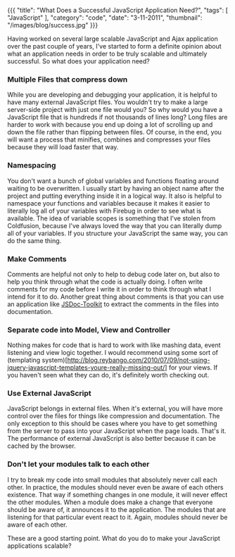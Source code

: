 {{{
    "title": "What Does a Successful JavaScript Application Need?",
    "tags": [ "JavaScript" ],
    "category": "code",
    "date": "3-11-2011",
    "thumbnail": "/images/blog/success.jpg"
}}}

Having worked on several large scalable JavaScript and Ajax application over the past couple of years, I've started to form a definite opinion about what an application needs in order to be truly scalable and ultimately successful.  So what does your application need?

### Multiple Files that compress down
While you are developing and debugging your application, it is helpful to have many external JavaScript files.  You wouldn't try to make a large server-side project with just one file would you?  So why would you have a JavaScript file that is hundreds if not thousands of lines long?  Long files are harder to work with because you end up doing a lot of scrolling up and down the file rather than flipping between files.  Of course, in the end, you will want a process that minifies, combines and compresses your files because they will load faster that way.

### Namespacing
You don't want a bunch of global variables and functions floating around waiting to be overwritten.  I usually start by having an object name after the project and putting everything inside it in a logical way.  It also is helpful to namespace your functions and variables because it makes it easier to literally log all of your variables with Firebug in order to see what is available.  The idea of variable scopes is something that I've stolen from Coldfusion, because I've always loved the way that you can literally dump all of your variables.  If you structure your JavaScript the same way, you can do the same thing.

### Make Comments
Comments are helpful not only to help to debug code later on, but also to help you think through what the code is actually doing.  I often write comments for my code before I write it in order to think through what I intend for it to do.  Another great thing about comments is that you can use an application like [JSDoc-Toolkit](http://code.google.com/p/jsdoc-toolkit/) to extract the comments in the files into documentation.

### Separate code into Model, View and Controller
Nothing makes for code that is hard to work with like mashing data, event listening and view logic together.  I would recommend using some sort of (templating system)[http://blog.reybango.com/2010/07/09/not-using-jquery-javascript-templates-youre-really-missing-out/] for your views.  If you haven't seen what they can do, it's definitely worth checking out.

### Use External JavaScript
JavaScript belongs in external files.  When it's external, you will have more control over the files for things like compression and documentation. The only exception to this should be cases where you have to get something from the server to pass into your JavaScript when the page loads.  That's it.  The performance of external JavaScript is also better because it can be cached by the browser.

### Don't let your modules talk to each other
I try to break my code into small modules that absolutely never call each other.  In practice, the modules should never even be aware of each others existence.  That way if something changes in one module, it will never effect the other modules.  When a module does make a change that everyone should be aware of, it announces it to the application.  The modules that are listening for that particular event react to it. Again, modules should never be aware of each other.

These are a good starting point.  What do you do to make your JavaScript applications scalable?
